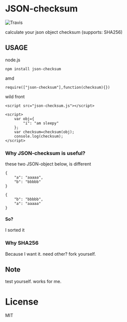 # JSON-checksum

![Travis](https://travis-ci.org/flrngel/json-diet.svg?branch=master)

calculate your json object checksum (supports: SHA256)

## USAGE

node.js

	npm install json-checksum

amd

	require(["json-checksum"],function(checksum){})

wild front

	<script src="json-checksum.js"></script>

	<script>
		var obj={
			"i": "am sleepy"
		};
		var checksum=checksum(obj);
		console.log(checksum);
	</script>

### Why JSON-checksum is useful?

these two JSON-object below, is different

	{
		"a": "aaaaa",
		"b": "bbbbb"
	}

	{
		"b": "bbbbb",
		"a": "aaaaa"
	}

#### So?

I sorted it

### Why SHA256

Because I want it. need other? fork yourself.

## Note

test yourself. works for me.

# License

MIT
